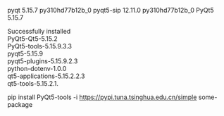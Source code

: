 pyqt                      5.15.7          py310hd77b12b_0
pyqt5-sip                 12.11.0         py310hd77b12b_0
PyQt5 5.15.7

Successfully installed <br>
PyQt5-Qt5-5.15.2 <br>
PyQt5-tools-5.15.9.3.3 <br>
pyqt5-5.15.9 <br>
pyqt5-plugins-5.15.9.2.3 <br>
python-dotenv-1.0.0 <br>
qt5-applications-5.15.2.2.3 <br>
qt5-tools-5.15.2.1.<br>

pip install PyQt5-tools -i https://pypi.tuna.tsinghua.edu.cn/simple some-package

